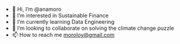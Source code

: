 - 👋 Hi, I’m @anamoro
- 👀 I’m interested in Sustainable Finance
- 🌱 I’m currently learning Data Engineering 
- 💞️ I’m looking to collaborate on solving the climate change puzzle 
- 📫 How to reach me moroloy@gmail.com

<!---
anamoro/anamoro is a ✨ special ✨ repository because its `README.md` (this file) appears on your GitHub profile.
You can click the Preview link to take a look at your changes.
--->
